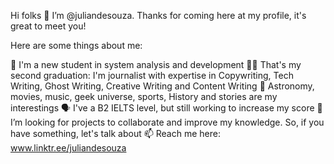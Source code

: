Hi folks 👋 I’m @juliandesouza.
Thanks for coming here at my profile, it's great to meet you!

Here are some things about me:

🌱 I'm a new student in system analysis and development
✍🏻 That's my second graduation: I'm journalist with expertise in Copywriting, Tech Writing, Ghost Writing, Creative Writing and Content Writing
👀 Astronomy, movies, music, geek universe, sports, History and stories are my interestings
🗣 I've a B2 IELTS level, but still working to increase my score
💞️ I’m looking for projects to collaborate and improve my knowledge. So, if you have something, let's talk about
📫 Reach me here: www.linktr.ee/juliandesouza
